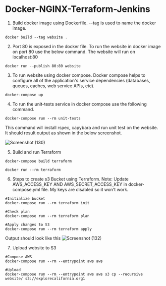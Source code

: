 # Docker-NGINX-Terraform-Jenkins

1. Build docker image using Dockerfile. --tag is used to name the docker image.

```
docker build --tag website .
```

2. Port 80 is exposed in the docker file. To run the website in docker image on port 80 use the below command. The website will run on localhost:80

```
docker run --publish 80:80 website
```

3. To run website using docker compose. Docker compose helps to configure all of the application's service dependencies (databases, queues, caches, web service APIs, etc).

```
docker-compose up
```

4. To run the unit-tests service in docker compose use the following command.

```
docker-compose run --rm unit-tests
```
This command will install rspec, capybara and run unit test on the website. It should result output as shown in the below screenshot.

![Screenshot (130)](https://user-images.githubusercontent.com/38041438/118767978-4c6d3380-b833-11eb-85c5-8695bd987955.png)

5. Build and run Terraform

```
docker-compose build terraform
```
```
docker run --rm terraform
```

6. Steps to create s3 Bucket using Terraform. Note: Update AWS_ACCESS_KEY AND AWS_SECRET_ACCESS_KEY in docker-compose.yml file. My keys are disabled so it won't work.
```
#Initialize bucket
docker-compose run --rm terraform init
```
```
#Check plan
docker-compose run --rm terraform plan
```
```
#Apply changes to S3
docker-compose run --rm terraform apply
```
  Output should look like this
  ![Screenshot (132)](https://user-images.githubusercontent.com/38041438/118906517-c7395b80-b8d2-11eb-87e3-a00a63b21695.png)
  

7. Upload website to S3
```
#Compose AWS
docker-compose run --rm --entrypoint aws aws
```
```
#Upload
docker-compose run --rm --entrypoint aws aws s3 cp --recursive website/ s3://explorecalifornia.org1
```


